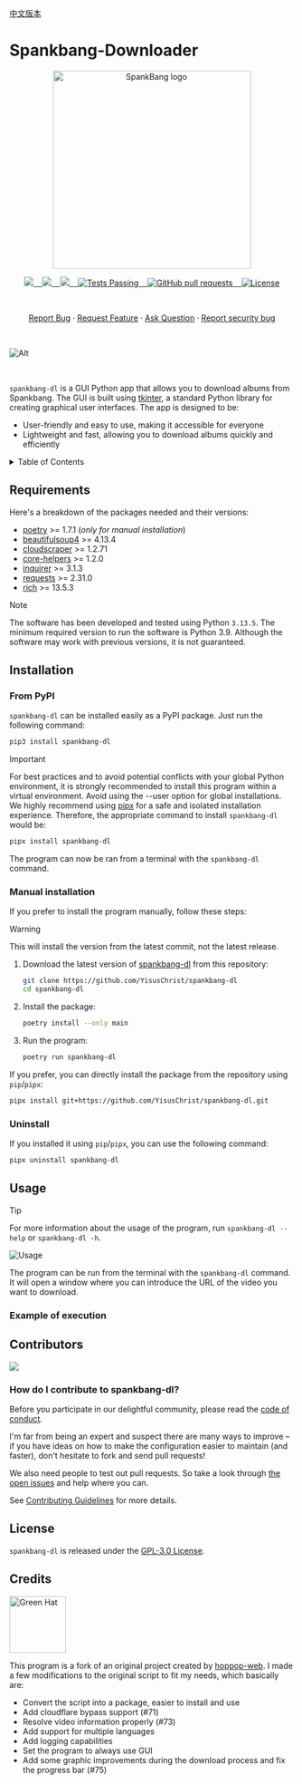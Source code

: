 [中文版本](.github/README.zh.md)

# Spankbang-Downloader

<p align="center">
    <img width="350" src="https://logos-world.net/wp-content/uploads/2023/01/SpankBang-Logo.png" alt="SpankBang logo">
</p>

<p align="center">
    <a href="https://github.com/YisusChrist/spankbang-dl/issues">
        <img src="https://img.shields.io/github/issues/YisusChrist/spankbang-dl?color=171b20&label=Issues%20%20&logo=gnubash&labelColor=e05f65&logoColor=ffffff">&nbsp;&nbsp;&nbsp;
    </a>
    <a href="https://github.com/YisusChrist/spankbang-dl/forks">
        <img src="https://img.shields.io/github/forks/YisusChrist/spankbang-dl?color=171b20&label=Forks%20%20&logo=git&labelColor=f1cf8a&logoColor=ffffff">&nbsp;&nbsp;&nbsp;
    </a>
    <a href="https://github.com/YisusChrist/spankbang-dl/stargazers">
        <img src="https://img.shields.io/github/stars/YisusChrist/spankbang-dl?color=171b20&label=Stargazers&logo=octicon-star&labelColor=70a5eb">&nbsp;&nbsp;&nbsp;
    </a>
    <a href="https://github.com/YisusChrist/spankbang-dl/actions">
        <img alt="Tests Passing" src="https://github.com/YisusChrist/spankbang-dl/actions/workflows/github-code-scanning/codeql/badge.svg">&nbsp;&nbsp;&nbsp;
    </a>
    <a href="https://github.com/YisusChrist/spankbang-dl/pulls">
        <img alt="GitHub pull requests" src="https://img.shields.io/github/issues-pr/YisusChrist/spankbang-dl?color=0088ff">&nbsp;&nbsp;&nbsp;
    </a>
    <a href="https://opensource.org/license/GPL-3.0/">
        <img alt="License" src="https://img.shields.io/github/license/YisusChrist/spankbang-dl?color=0088ff">
    </a>
</p>

<br>

<p align="center">
    <a href="https://github.com/YisusChrist/spankbang-dl/issues/new?assignees=YisusChrist&labels=bug&projects=&template=bug_report.yml">Report Bug</a>
    ·
    <a href="https://github.com/YisusChrist/spankbang-dl/issues/new?assignees=YisusChrist&labels=feature&projects=&template=feature_request.yml">Request Feature</a>
    ·
    <a href="https://github.com/YisusChrist/spankbang-dl/issues/new?assignees=YisusChrist&labels=question&projects=&template=question.yml">Ask Question</a>
    ·
    <a href="https://github.com/YisusChrist/spankbang-dl/security/policy#reporting-a-vulnerability">Report security bug</a>
</p>

<br>

![Alt](https://repobeats.axiom.co/api/embed/34abb58ec050df071832263d550f7db8cbd6f2e8.svg "Repobeats analytics image")

<br>

`spankbang-dl` is a GUI Python app that allows you to download albums from Spankbang. The GUI is built using [tkinter](https://docs.python.org/3/library/tkinter.html), a standard Python library for creating graphical user interfaces. The app is designed to be:

- User-friendly and easy to use, making it accessible for everyone
- Lightweight and fast, allowing you to download albums quickly and efficiently

<details>
<summary>Table of Contents</summary>

- [Spankbang-Downloader](#spankbang-downloader)
  - [Requirements](#requirements)
  - [Installation](#installation)
    - [From PyPI](#from-pypi)
    - [Manual installation](#manual-installation)
    - [Uninstall](#uninstall)
  - [Usage](#usage)
    - [Example of execution](#example-of-execution)
  - [Contributors](#contributors)
    - [How do I contribute to spankbang-dl?](#how-do-i-contribute-to-spankbang-dl)
  - [License](#license)
  - [Credits](#credits)

</details>

## Requirements

Here's a breakdown of the packages needed and their versions:

- [poetry](https://pypi.org/project/poetry) >= 1.7.1 (_only for manual installation_)
- [beautifulsoup4](https://pypi.org/project/beautifulsoup4) >= 4.13.4
- [cloudscraper](https://pypi.org/project/cloudscraper) >= 1.2.71
- [core-helpers](https://pypi.org/project/core-helpers) >= 1.2.0
- [inquirer](https://pypi.org/project/inquirer) >= 3.1.3
- [requests](https://pypi.org/project/requests) >= 2.31.0
- [rich](https://pypi.org/project/rich) >= 13.5.3

> [!NOTE]
> The software has been developed and tested using Python `3.13.5`. The minimum required version to run the software is Python 3.9. Although the software may work with previous versions, it is not guaranteed.

## Installation

### From PyPI

`spankbang-dl` can be installed easily as a PyPI package. Just run the following command:

```bash
pip3 install spankbang-dl
```

> [!IMPORTANT]
> For best practices and to avoid potential conflicts with your global Python environment, it is strongly recommended to install this program within a virtual environment. Avoid using the --user option for global installations. We highly recommend using [pipx](https://pypi.org/project/pipx) for a safe and isolated installation experience. Therefore, the appropriate command to install `spankbang-dl` would be:
>
> ```bash
> pipx install spankbang-dl
> ```

The program can now be ran from a terminal with the `spankbang-dl` command.

### Manual installation

If you prefer to install the program manually, follow these steps:

> [!WARNING]
> This will install the version from the latest commit, not the latest release.

1. Download the latest version of [spankbang-dl](https://github.com/YisusChrist/spankbang-dl) from this repository:

   ```bash
   git clone https://github.com/YisusChrist/spankbang-dl
   cd spankbang-dl
   ```

2. Install the package:

   ```bash
   poetry install --only main
   ```

3. Run the program:

   ```bash
   poetry run spankbang-dl
   ```

If you prefer, you can directly install the package from the repository using `pip`/`pipx`:

```bash
pipx install git+https://github.com/YisusChrist/spankbang-dl.git
```

### Uninstall

If you installed it using `pip`/`pipx`, you can use the following command:

```bash
pipx uninstall spankbang-dl
```

## Usage

> [!TIP]
> For more information about the usage of the program, run `spankbang-dl --help` or `spankbang-dl -h`.

![Usage](https://i.imgur.com/nOnokO8.png)

The program can be run from the terminal with the `spankbang-dl` command. It will open a window where you can introduce the URL of the video you want to download.

### Example of execution



## Contributors

<a href="https://github.com/YisusChrist/spankbang-dl/graphs/contributors"><img src="https://contrib.rocks/image?repo=YisusChrist/spankbang-dl" /></a>

### How do I contribute to spankbang-dl?

Before you participate in our delightful community, please read the [code of conduct](https://github.com/YisusChrist/.github/blob/main/CODE_OF_CONDUCT.md).

I'm far from being an expert and suspect there are many ways to improve – if you have ideas on how to make the configuration easier to maintain (and faster), don't hesitate to fork and send pull requests!

We also need people to test out pull requests. So take a look through [the open issues](https://github.com/YisusChrist/spankbang-dl/issues) and help where you can.

See [Contributing Guidelines](https://github.com/YisusChrist/.github/blob/main/CONTRIBUTING.md) for more details.

## License

`spankbang-dl` is released under the [GPL-3.0 License](https://opensource.org/license/GPL-3.0).

## Credits

<img src="https://avatars.githubusercontent.com/u/68385729" width="100px;" alt="Green Hat" border-radius="50% !important;" />

This program is a fork of an original project created by [hoppop-web](https://github.com/hoppop-web). I made a few modifications to the original script to fit my needs, which basically are:

- Convert the script into a package, easier to install and use
- Add cloudflare bypass support (#71)
- Resolve video information properly (#73)
- Add support for multiple languages
- Add logging capabilities
- Set the program to always use GUI
- Add some graphic improvements during the download process and fix the progress bar (#75)
